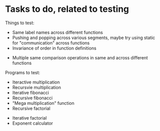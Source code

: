 # Tasks to do, related to testing


Things to test:

- Same label names across different functions
- Pushing and popping across various segments, maybe try using static for "communication" across functions
- Invariance of order in function definitions
>>>>>
- Multiple same comparison operations in same and across different functions


Programs to test:

- Iteractive multiplication
- Recursvie multiplication
- Iterative fibonacci
- Recursive fibonacci
- "Mega multiplication" function
- Recursive factorial
>>>>>
- Iterative factorial
- Exponent calculator

